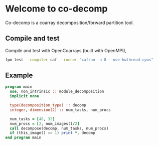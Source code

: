 # Welcome to co-decomp
Co-decomp is a coarray decomposition/forward partition tool.

## Compile and test
Compile and test with OpenCoarrays (built with OpenMPI),
```bash
fpm test --compiler caf --runner "cafrun -n 8 --use-hwthread-cpus"
```

## Example
```fortran
program main
  use, non_intrinsic :: module_decomposition
  implicit none

  type(decomposition_type) :: decomp
  integer, dimension(2) :: num_tasks, num_procs

  num_tasks = [48, 32]
  num_procs = [2, num_images()/2]
  call decompose(decomp, num_tasks, num_procs)
  if (this_image() == 1) print *, decomp
end program main
```
